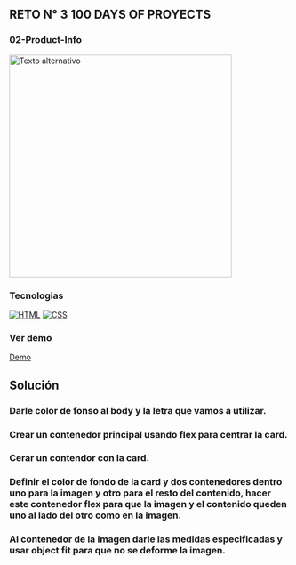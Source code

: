 ## RETO N° 3 100 DAYS OF PROYECTS 

### 02-Product-Info

<img src="https://cdn.hashnode.com/res/hashnode/image/upload/v1714098990726/cc531dd1-4cda-4b85-8151-ed007aa05534.png?auto=compress,format&format=webp" alt="Texto alternativo" width="400"/>

### Tecnologias
[![HTML](https://img.shields.io/badge/HTML5-orange?style=flat&logo=html5)](https://developer.mozilla.org/en-US/docs/Web/Guide/HTML/HTML5)
[![CSS](https://img.shields.io/badge/CSS3-blue?style=flat&logo=css3)](https://developer.mozilla.org/en-US/docs/Web/CSS)

### Ver demo

[Demo](https://lohanao.github.io/03-Product-Info/)

## Solución
### Darle color de fonso al body y la letra que vamos a utilizar.
### Crear un contenedor principal usando flex para centrar la card. 
### Cerar un contendor con la card.
### Definir el color de fondo de la card y dos contenedores dentro uno para la imagen y otro para el resto del contenido, hacer este contenedor flex para que la imagen y el contenido queden uno al lado del otro como en la imagen.
### Al contenedor de la imagen darle las medidas especificadas y usar object fit para que no se deforme la imagen.



